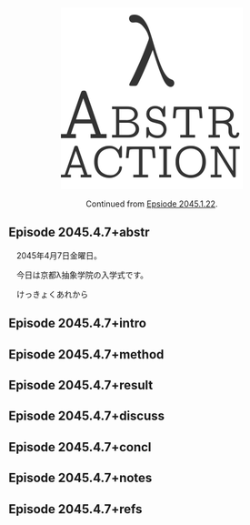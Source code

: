 <p align="center"><a href="index.md"><img id="logo" 
src="abstr-logo.png" 
width="320px" 
height="320
px" /></a></p>

<p align="center">
  Continued from <a href="ep2045.1.22.md">Epsiode 2045.1.22</a>.
</p>

## Episode 2045.4.7+abstr

　2045年4月7日金曜日。

　今日は京都λ抽象学院の入学式です。

　けっきょくあれから

## Episode 2045.4.7+intro
## Episode 2045.4.7+method
## Episode 2045.4.7+result
## Episode 2045.4.7+discuss
## Episode 2045.4.7+concl
## Episode 2045.4.7+notes
## Episode 2045.4.7+refs
